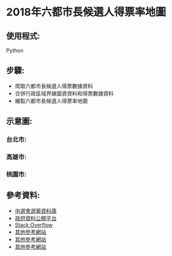 # 2018年六都市長候選人得票率地圖
## 使用程式:
Python
## 步驟:
* 爬取六都市長候選人得票數據資料
* 合併行政區域界線圖資資料和得票數據資料
* 繪製六都市長候選人得票率地圖
## 示意圖:
### 台北市:
### 高雄市:
### 桃園市:
## 參考資料:
* [中選會選舉資料庫](http://db.cec.gov.tw/histQuery.jsp?voteCode=20181101A1B1&qryType=ctks)
* [政府資料公開平台](https://data.gov.tw/dataset/7441)
* [Stack Overflow](https://stackoverflow.com/questions/18195758/set-matplotlib-colorbar-size-to-match-graph)
* [其他參考網站](https://2.python-requests.org//zh_CN/latest/user/quickstart.html)
* [其他參考網站](http://viml.nchc.org.tw/blog/paper_info.php?CLASS_ID=1&SUB_ID=1&PAPER_ID=687)
* [其他參考網站](http://www.geraintianpalmer.org.uk/2017/09/22/plotting-geopandas/)
